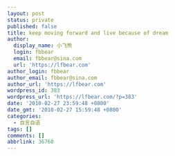 ```yaml
---
layout: post
status: private
published: false
title: keep moving forward and live because of dream
author:
  display_name: 小飞熊
  login: fbbear
  email: fbbear@sina.com
  url: 'https://lfbear.com'
author_login: fbbear
author_email: fbbear@sina.com
author_url: 'https://lfbear.com'
wordpress_id: 383
wordpress_url: 'https://lfbear.com/?p=383'
date: '2010-02-27 23:59:48 +0800'
date_gmt: '2010-02-27 15:59:48 +0800'
categories:
  - 自言自语
tags: []
comments: []
abbrlink: 36760
---
```


